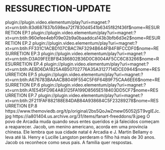 # RESSURECTION-UPDATE

<item>
<title>[COLOR silver][B] RESURRETION 1º TEMPORADA [/COLOR][/B][COLOR yellow]  FULL HD  [B][/COLOR][/B]</title>
<link>plugin://plugin.video.elementum/play?uri=magnet:?xt=urn:btih:83d687837b598ea72f7830d4541b6345f82f436f$nome=RESURRETION EP.1</link>
<link>plugin://plugin.video.elementum/play?uri=magnet:?xt=urn:btih:960efee4ebf09e02b9a0baaddca143b3bfb6d3e2$nome=RESURRETION EP.2</link>
<link>plugin://plugin.video.elementum/play?uri=magnet:?xt=urn:btih:FF331C1ACBD107CBAC7AF3294B644FB4F8FCCDF0$nome=RESURRETION EP.3</link>
<link>plugin://plugin.video.elementum/play?uri=magnet:?xt=urn:btih:D3A09FEEBFB4386802B36D0C8004AF5CC6C83266$nome=RESURRETION EP.4</link>
<link>plugin://plugin.video.elementum/play?uri=magnet:?xt=urn:btih:AEBD6DA1825A4B50702776A35A3127714DCE0944$nome=RESURRETION EP.5</link>
<link>plugin://plugin.video.elementum/play?uri=magnet:?xt=urn:btih:A676783BAAACB8049F554C5F6F64B9F75CAA6EE6$nome=RESURRETION EP.6</link>
<link>plugin://plugin.video.elementum/play?uri=magnet:?xt=urn:btih:A1E545FD9E4A83125FA199D8565E518403DD5CF7$nome=RESURRETION EP.7</link>
<link>plugin://plugin.video.elementum/play?uri=magnet:?xt=urn:btih:2F211FAF882188E84DAB84A938684C5F23289278$nome=RESURRETION EP.8</link>
<thumbnail>https://www.themoviedb.org/t/p/original/2bs5QoJwZmew05052jST9vgIEJc.jpg</thumbnail>
<fanart>https://ia801404.us.archive.org/31/items/fanart-freeddons/9.jpeg</fanart>
<info>O povo de Arcadia muda quando seus entes queridos e já falecidos começam a reaparecer. Jacob, um menino americano, acorda em uma província chinesa. Ele lembra que sua cidade natal é Arcadia e J. Martin Bellamy o leva até lá. Henry e Lucille Langston perderam o filho há mais de 30 anos. Jacob os reconhece como seus pais. A família quer respostas.</info>
</item> 
